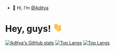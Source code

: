 - 👋 Hi, I’m [@Aditya](https://github.com/adityaanandz)

<!---
adityaanandz/adityaanandz is a ✨ special ✨ repository because its `README.md` (this file) appears on your GitHub profile.
You can click the Preview link to take a look at your changes.
--->

# Hey, guys! <img src="https://github.com/adityaanandz/adityaanandz/blob/e54e9b87628883ebfadc0712de7dfe1926435ab2/Hi.gif" width="30px">
[![Aditya's GitHub stats](https://github-readme-stats.vercel.app/api?username=adityaanandz&show_icons=true&theme=radical)](https://github.com/adityaanandz/github-readme-stats)
[![Top Langs](https://github-readme-stats.vercel.app/api/top-langs/?username=adityaanandz&langs_count=8)](https://github.com/adityaanandz/github-readme-stats)
[![Top Langs](https://github-readme-stats.vercel.app/api/top-langs/?username=adityaanandz&layout=compact)](https://github.com/adityanandz/github-readme-stats)

